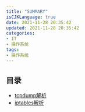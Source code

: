 ```yaml
---
title: "SUMMARY"
isCJKLanguage: true
date: 2021-11-28 20:35:42
updated: 2021-11-28 20:35:42
categories: 
- IT
- 操作系统
tags: 
- 操作系统
---
```


## 目录

* [tcpdump解析](tcpdump解析.md)
* [iptables解析](iptables解析.md)